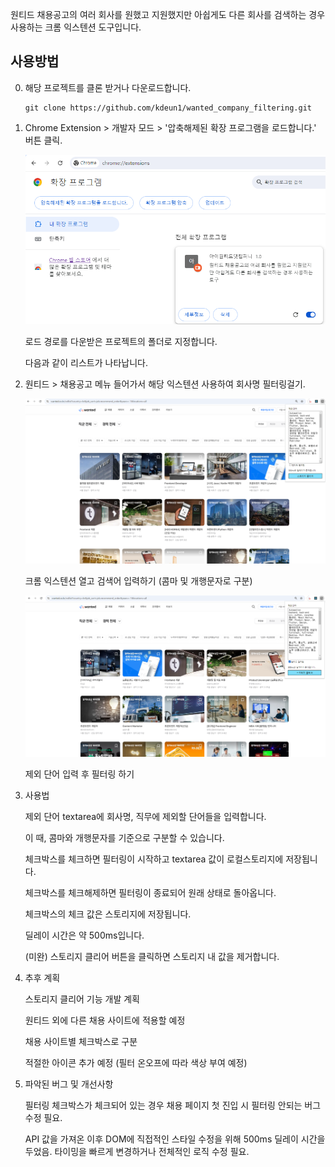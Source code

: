 원티드 채용공고의 여러 회사를 원했고 지원했지만 아쉽게도 다른 회사를 검색하는 경우 사용하는 크롬 익스텐션 도구입니다.

## 사용방법

0. 해당 프로젝트를 클론 받거나 다운로드합니다.

   ```
   git clone https://github.com/kdeun1/wanted_company_filtering.git
   ```

1. Chrome Extension > 개발자 모드 > '압축해제된 확장 프로그램을 로드합니다.' 버튼 클릭.

   ![alt text](/assets/extension_load.png)

   로드 경로를 다운받은 프로젝트의 폴더로 지정합니다.

   다음과 같이 리스트가 나타납니다.

2. 원티드 > 채용공고 메뉴 들어가서 해당 익스텐션 사용하여 회사명 필터링걸기.

   ![alt text](/assets/before.png)

   크롬 익스텐션 열고 검색어 입력하기 (콤마 및 개행문자로 구분)

   ![alt text](/assets/after.png)

   제외 단어 입력 후 필터링 하기

3. 사용법

   제외 단어 textarea에 회사명, 직무에 제외할 단어들을 입력합니다.

   이 때, 콤마와 개행문자를 기준으로 구분할 수 있습니다.

   체크박스를 체크하면 필터링이 시작하고 textarea 값이 로컬스토리지에 저장됩니다.

   체크박스를 체크해제하면 필터링이 종료되어 원래 상태로 돌아옵니다.

   체크박스의 체크 값은 스토리지에 저장됩니다.

   딜레이 시간은 약 500ms입니다.

   (미완) 스토리지 클리어 버튼을 클릭하면 스토리지 내 값을 제거합니다.

4. 추후 계획

   스토리지 클리어 기능 개발 계획

   원티드 외에 다른 채용 사이트에 적용할 예정

   채용 사이트별 체크박스로 구분

   적절한 아이콘 추가 예정 (필터 온오프에 따라 색상 부여 예정)

5. 파악된 버그 및 개선사항

   필터링 체크박스가 체크되어 있는 경우 채용 페이지 첫 진입 시 필터링 안되는 버그 수정 필요.

   API 값을 가져온 이후 DOM에 직접적인 스타일 수정을 위해 500ms 딜레이 시간을 두었음. 타이밍을 빠르게 변경하거나 전체적인 로직 수정 필요.
